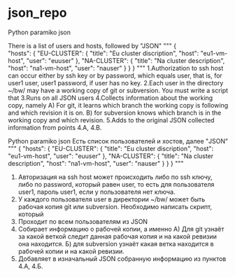 # json_repo
Python paramiko json

There is a list of users and hosts, followed by "JSON"
"""
{    
    "hosts": {
        "EU-CLUSTER": {
            "title": "Eu cluster discription",
            "host": "eu1-vm-host",
            "user": "euuser"
        },
        "NA-CLUSTER": {
            "title": "Na cluster description",
            "host": "na1-vm-host",
            "user": "nauser"
        }
    }
}
"""
1.Authorization to ssh host can occur either by ssh key or by password, which equals user, that is, for user1 user, user1 password, if user has no key.
2.Each user in the directory ~/bw/ may have a working copy of git or subversion. You must write a script that
3.Runs on all JSON users
4.Collects information about the working copy, namely 
    A) For git, it learns which branch the working copy is following and which revision it is on. 
    B) for subversion knows which branch is in the working copy and which revision.
5.Adds to the original JSON collected information from points 4.A, 4.B.

Python paramiko json
Есть список пользователей и хостов, далее "JSON"
"""
{
    "hosts": {
        "EU-CLUSTER": {
            "title": "Eu cluster discription",
            "host": "eu1-vm-host",
            "user": "euuser"
        },
        "NA-CLUSTER": {
            "title": "Na cluster description",
            "host": "na1-vm-host",
            "user": "nauser"
        }
    }
}
"""
1) Авторизация на ssh host может происходить либо по ssh ключу, либо по password, который равен user,
то есть для пользователя user1, пароль user1, если у пользователя нет ключа.
2) У каждого пользователя user в директории ~/bw/ может быть рабочая копия git или subversion.
Необходимо написать скрипт, который
3) Проходит по всем пользователям из JSON
4) Собирает информацию о рабочей копии, а именно
    А) Для git узнаёт за какой веткой следит данная рабочая копия и на какой ревизии она находится.
    Б) для subversion узнаёт какая ветка находится в рабочей копии и на какой ревизии.
6) Добавляет в изначальный JSON собранную информацию из пунктов 4.А, 4.Б.
